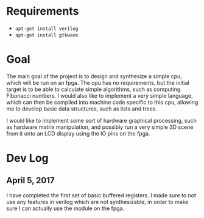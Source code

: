 # Requirements
 - `apt-get install verilog`
 - `apt-get install gtkwave`

# Goal
The main goal of the project is to design and synthesize a simple cpu, which will be run on an fpga. The cpu has no requirements, but the initial target is to be able to calculate simple algorithms, such as computing Fibonacci numbers. I would also like to implement a very simple language, which can then be compiled into machine code specific to this cpu, allowing me to develop basic data structures, such as lists and trees.

I would like to implement some sort of hardware graphical processing, such as hardware matrix manipulation, and possibly run a very simple 3D scene from it onto an LCD display using the IO pins on the fpga.

# Dev Log
## April 5, 2017
I have completed the first set of basic buffered registers. I made sure to not use any features in verilog which are not synthesizable, in order to make sure I can actually use the module on the fpga.
